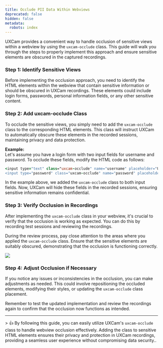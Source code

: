 ```yaml
---
title: Occlude PII Data Within Webviews
deprecated: false
hidden: false
metadata:
  robots: index
---
```

UXCam provides a convenient way to handle occlusion of sensitive views within a webview by using the `uxcam-occlude` class. This guide will walk you through the steps to properly implement this approach and ensure sensitive elements are obscured in the captured recordings.

### Step 1: Identify Sensitive Views

Before implementing the occlusion approach, you need to identify the HTML elements within the webview that contain sensitive information or should be obscured in UXCam recordings. These elements could include login forms, passwords, personal information fields, or any other sensitive content.

### Step 2: Add uxcam-occlude Class

To occlude the sensitive views, you simply need to add the `uxcam-occlude` class to the corresponding HTML elements. This class will instruct UXCam to automatically obscure these elements in the recorded sessions, maintaining privacy and data protection.

**Example:**\
Let's assume you have a login form with two input fields for username and password. To occlude these fields, modify the HTML code as follows:

```coffeescript HTML
<input type="text" class="uxcam-occlude" name="username" placeholder="Username">
<input type="password" class="uxcam-occlude" name="password" placeholder="Password">

```

In the example above, we added the `uxcam-occlude` class to both input fields. Now, UXCam will hide these fields in the recorded sessions, ensuring sensitive information remains confidential.

### Step 3: Verify Occlusion in Recordings

After implementing the `uxcam-occlude` class in your webview, it's crucial to verify that the occlusion is working as expected. You can do this by recording test sessions and reviewing the recordings.

During the review process, pay close attention to the areas where you applied the `uxcam-occlude` class. Ensure that the sensitive elements are suitably obscured, demonstrating that the occlusion is functioning correctly.

<Image align="center" src="https://files.readme.io/f98e600-9caa54d-TextFields.png" />

### Step 4: Adjust Occlusion if Necessary

If you notice any issues or inconsistencies in the occlusion, you can make adjustments as needed. This could involve repositioning the occluded elements, modifying their styles, or updating the `uxcam-occlude` class placement.

Remember to test the updated implementation and review the recordings again to confirm that the occlusion now functions as intended.

***

<GitHubCallout type="success">> 👍 By following this guide, you can easily utilize UXCam's `uxcam-occlude` class to handle webview occlusion effectively. Adding the class to sensitive HTML elements ensures their privacy and protection in UXCam recordings, providing a seamless user experience without compromising data security..</GitHubCallout>